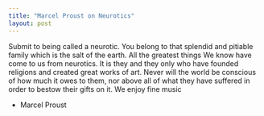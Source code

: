 ```yaml
---
title: "Marcel Proust on Neurotics"
layout: post 
---
```


Submit to being called a neurotic. You belong to that splendid and pitiable family which is the salt of the earth. All the greatest things We know have come to us from neurotics. It is they and they only who have founded religions and created great works of art. Never will the world be conscious of how much it owes to them, nor above all of what they have suffered in order to bestow their gifts on it. We enjoy fine music

- Marcel Proust
